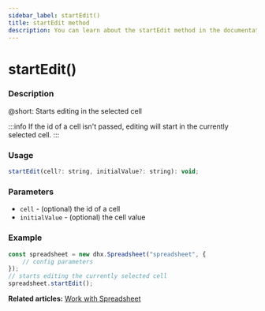 ```yaml
---
sidebar_label: startEdit()
title: startEdit method
description: You can learn about the startEdit method in the documentation of the DHTMLX JavaScript Spreadsheet library. Browse developer guides and API reference, try out code examples and live demos, and download a free 30-day evaluation version of DHTMLX Spreadsheet.
---
```


# startEdit()

### Description

@short: Starts editing in the selected cell

:::info
If the id of a cell isn't passed, editing will start in the currently selected cell.
:::

### Usage

~~~jsx
startEdit(cell?: string, initialValue?: string): void;
~~~

### Parameters

- `cell` - (optional) the id of a cell
- `initialValue` - (optional) the cell value

### Example

~~~jsx {5}
const spreadsheet = new dhx.Spreadsheet("spreadsheet", {
    // config parameters
});
// starts editing the currently selected cell
spreadsheet.startEdit();
~~~

**Related articles:** [Work with Spreadsheet](working_with_ssheet.md#editing-cell)
